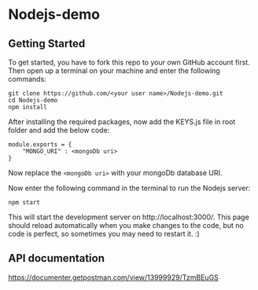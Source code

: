 # Nodejs-demo

## Getting Started

To get started, you have to fork this repo to your own GitHub account first. Then open up a terminal on your machine and enter the following commands:

```
git clone https://github.com/<your user name>/Nodejs-demo.git
cd Nodejs-demo
npm install
```
After installing the required packages, now add the KEYS.js file in root folder and add the below code:

```
module.exports = {
    "MONGO_URI" : <mongoDb uri>
}
```

Now replace the `<mongoDb uri>` with your mongoDb database URI.

Now enter the following command in the terminal to run the Nodejs server:

```
npm start
```

This will start the development server on http://localhost:3000/. This page should reload automatically when you make changes to the code, but no code is perfect, so sometimes you may need to restart it. :)


## API documentation

https://documenter.getpostman.com/view/13999929/TzmBEuGS
